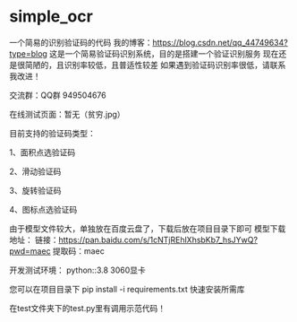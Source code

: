 # simple_ocr
一个简易的识别验证码的代码
我的博客：https://blog.csdn.net/qq_44749634?type=blog
这是一个简易验证码识别系统，目的是搭建一个验证识别服务
现在还是很简陋的，且识别率较低，且普适性较差
如果遇到验证码识别率很低，请联系我改进！

交流群：QQ群 949504676


在线测试页面：暂无（贫穷.jpg）

目前支持的验证码类型：

1、面积点选验证码

2、滑动验证码

3、旋转验证码

4、图标点选验证码



由于模型文件较大，单独放在百度云盘了，下载后放在项目目录下即可
模型下载地址：
链接：https://pan.baidu.com/s/1cNTjREhlXhsbKb7_hsJYwQ?pwd=maec 
提取码：maec


开发测试环境：
  python::3.8
  3060显卡
  
  
 您可以在项目目录下 pip install -i requirements.txt 快速安装所需库
 
 
 在test文件夹下的test.py里有调用示范代码！
